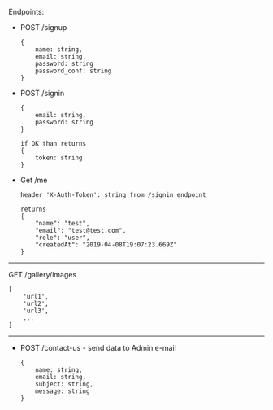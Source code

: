 Endpoints:
* POST /signup 
    ```
    {
        name: string,
        email: string,
        password: string
        password_conf: string
    }
    ```

* POST /signin
    ```
    {
        email: string,
        password: string
    }
    
    if OK than returns 
    {
        token: string
    }
    ```

* Get /me
    ```
    header 'X-Auth-Token': string from /signin endpoint
    
    returns 
    {
        "name": "test",
        "email": "test@test.com",
        "role": "user",
        "createdAt": "2019-04-08T19:07:23.669Z"
    }
    ```
---
GET /gallery/images
```
[
    'url1',
    'url2',
    'url3',
    ...
]
```

------
* POST /contact-us - send data to Admin e-mail
    ```
    {
        name: string,
        email: string,
        subject: string,
        message: string
    }
    ```